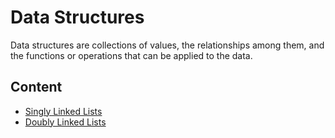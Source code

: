 # Data Structures

Data structures are collections of values, the relationships among them, and the functions or operations that can be applied to the data.

## Content

* [Singly Linked Lists](singly-linked-lists)
* [Doubly Linked Lists](doubly-linked-lists)
